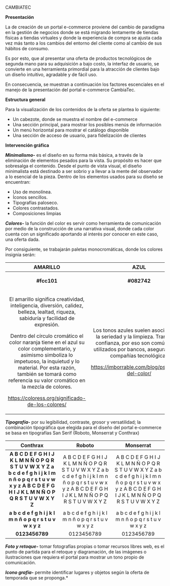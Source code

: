 ﻿CAMBIATEC

**Presentación**

La de creación de un portal e-commerce proviene del cambio de paradigma en la gestión de negocios donde se está migrando lentamente de tiendas físicas a tiendas virtuales y donde la experiencia de compra se ajusta cada vez más tanto a los cambios del entorno del cliente como al cambio de sus hábitos de consumo. 

Es por esto, que al presentar una oferta de productos tecnológicos de segunda mano para su adquisición a bajo costo, la interfaz de usuario, se convierte en una herramienta primordial para la atracción de clientes bajo un diseño intuitivo, agradable y de fácil uso. 

En consecuencia, se muestran a continuación los factores escenciales en el manejo de la presentación del portal e-commerce CambiaTec.

**Estructura general** 

Para la visualización de los contenidos de la oferta se plantea lo siguiente: 

- Un cabezote, donde se muestra el nombre del e-commerce 
- Una sección principal, para mostrar los posibles menús de información 
- Un menú horizontal para mostrar el catálogo disponible
- Una sección de acceso de usuario, para fidelización de clientes 

**Intervención gráfica**

***Minimalismo-*** es el diseño en su forma más básica, a través de la eliminación de elementos pesados para la vista. Su propósito es hacer que sobresalga el contenido. Desde el punto de vista visual, el diseño minimalista está destinado a ser sobrio y a llevar a la mente del observador a lo esencial de la pieza. Dentro de los elementos usados para su diseño se encuentran:

- Uso de monolínea.
- Íconos sencillos. 
- Tipografías paloseco. 
- Colores contrastados. 
- Composiciones limpias

***Colores-*** la función del color es servir como herramienta de comunicación por medio de la construcción de una narrativa visual, donde cada color cuenta con un significado aportando al interés por conocer en este caso, una oferta dada.

Por consiguiente, se trabajarán paletas monocromáticas, donde los colores insignia serán: 

|**AMARILLO**|**AZUL**|
| :-: | :-: |
|<p></p><p>**#fcc101**</p>|<p></p><p>**#082742**</p>|
|<p></p><p>El amarillo significa creatividad, inteligencia, diversión, calidez, belleza, lealtad, riqueza, sabiduría y facilidad de expresión.</p><p></p><p>Dentro del círculo cromático el color naranja tiene en el azul su color complementario, y asimismo simboliza lo impetuoso, la inquietud y lo material. Por esta razón, también se tomará como referencia su valor cromático en la mezcla de colores.</p><p>https://coloress.org/significado-de-los-colores/</p><p></p>|<p></p><p>Los tonos azules suelen asociarse con la seriedad y la limpieza. Transmiten confianza, por eso son comúnmente utilizados por bancos, aseguradoras y compañías tecnológicas</p><p></p><p>https://imborrable.com/blog/psicologia-del-color/</p>|

***Tipografía-*** por su legibilidad, contraste, grosor y versatilidad; la combinación tipográfica que elegida para el diseño del portal e-commerce se basa en tipografías San Serif (Roboto, Monserrat y Conthrax)

|**Conthrax**|**Roboto**|**Monserrat**|
| :-: | :-: | :-: |
|**A B C D E F G H I J K L M N Ñ O P Q R S T U V W X Y Z a b c d e f g h i j k l m n ñ o p q r s t u v w x y z A B C D E F G H I J K L M N Ñ O P Q R S T U V W X Y Z**|A B C D E F G H I J K L M N Ñ O P Q R S T U V W X Y Z a b c d e f g h i j k l m n ñ o p q r s t u v w x y z A B C D E F G H I J K L M N Ñ O P Q R S T U V W X Y Z|A B C D E F G H I J K L M N Ñ O P Q R S T U V W X Y Z a b c d e f g h i j k l m n ñ o p q r s t u v w x y z A B C D E F G H I J K L M N Ñ O P Q R S T U V W X Y Z|
|**a b c d e f g h i j k l m n ñ o p q r s t u v w x y z**|a b c d e f g h i j k l m n ñ o p q r s t u v w x y z|a b c d e f g h i j k l m n ñ o p q r s t u v w x y z|
|**0123456789**|0123456789|0123456789|

***Foto y retoque-*** tomar fotografías propias o tomar recursos libres web, es el punto de partida para el retoque y diagramación, de las imágenes o ilustraciones que requiera el portal para mostrar un tono propio de comunicación.

***Icono grafía-*** permite identificar lugares y objetos según la oferta de temporada que se proponga.* 

